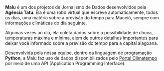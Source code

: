 
**Malu** é um dos projetos de Jornalismo de Dados desenvolvidos pela **Agência Tatu**. Ela é uma robô virtual que escreve automaticamente, todos os dias, uma matéria sobre a previsão do tempo para Maceió, sempre com informações climáticas do dia seguinte.

Algumas vezes ao dia, ela coleta dados sobre a possibilidade de chuva, temperaturas máxima e mínima, além de outros detalhes importantes para deixar você informado sobre a previsão do tempo para a capital alagoana.

Desenvolvida pela nossa equipe, dentro da linguagem de programação **Python**, a Malu faz uso de dados disponibilizados pelo [Portal Climatempo](https://advisor.climatempo.com.br/ "Portal Climatempo") por meio de uma API (Application Programming Interface). 
